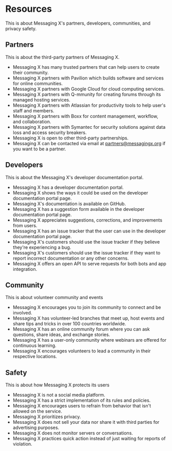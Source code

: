 # Resources

This is about Messaging X's partners, developers, communities, and privacy safety.

## Partners

This is about the third-party partners of Messaging X.

- Messaging X has many trusted partners that can help users to create their community.
- Messaging X partners with Pavilion which builds software and services for online communities.
- Messaging X partners with Google Cloud for cloud computing services.
- Messaging X partners with Q-mmunity for creating forums through its managed hosting services.
- Messaging X partners with Atlassian for productivity tools to help user's staff and members.
- Messaging X partners with Boxx for content management, workflow, and collaboration.
- Messaging X partners with Symantec for security solutions against data loss and access security breakers.
- Messaging X is open to other third-party partnerships.
- Messaging X can be contacted via email at partners@messagingx.org if you want to be a partner.

## Developers

This is about the Messaging X's developer documentation portal.

- Messaging X has a developer documentation portal.
- Messaging X shows the ways it could be used on the developer documentation portal page.
- Messaging X's documentation is available on GitHub.
- Messaging X has a suggestion form available in the developer documentation portal page.
- Messaging X appreciates suggestions, corrections, and improvements from users.
- Messaging X has an issue tracker that the user can use in the developer documentation portal page.
- Messaging X's customers should use the issue tracker if they believe they're experiencing a bug.
- Messaging X's customers should use the issue tracker if they want to report incorrect documentation or any other concerns.
- Messaging X offers an open API  to serve requests for both bots and app integration.

## Community

This is about volunteer community and events

- Messaging X encourages you to join its community to connect and be involved.
- Messaging X has volunteer-led branches that meet up, host events and share tips and tricks in over 100 countries worldwide.
- Messaging X has an online community forum where you can ask questions, share ideas, and exchange stories.
- Messaging X has a user-only community where webinars are offered for continuous learning.
- Messaging X encourages volunteers to lead a community in their respective locations.

## Safety

This is about how Messaging X protects its users

- Messaging X is not a social media platform.
- Messaging X has a strict implementation of its rules and policies.
- Messaging X encourages users to refrain from behavior that isn't allowed on the service.
- Messaging X prioritizes privacy.
- Messaging X does not sell your data nor share it with third parties for advertising purposes.
- Messaging X does not monitor servers or conversations.
- Messaging X practices quick action instead of just waiting for reports of violation.